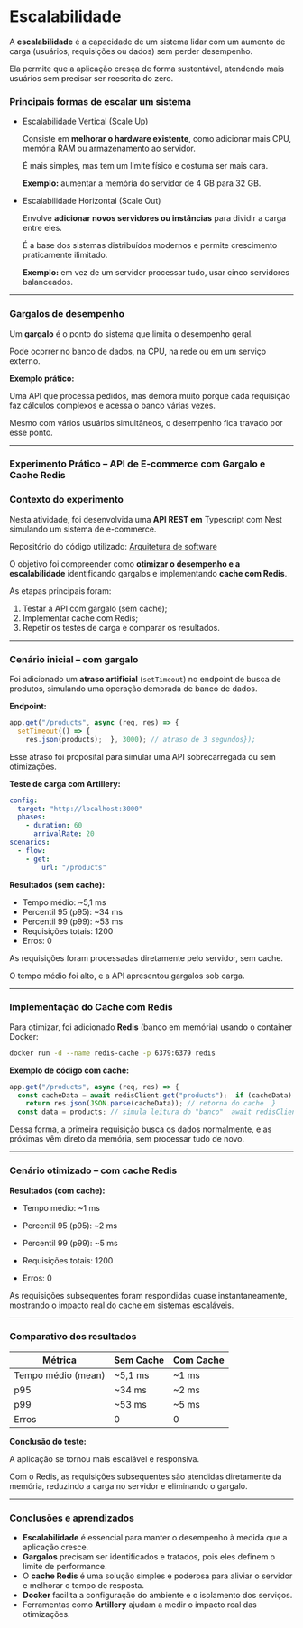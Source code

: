 # Escalabilidade

A **escalabilidade** é a capacidade de um sistema lidar com um aumento de carga (usuários, requisições ou dados) sem perder desempenho.

Ela permite que a aplicação cresça de forma sustentável, atendendo mais usuários sem precisar ser reescrita do zero.

### Principais formas de escalar um sistema

- Escalabilidade Vertical (Scale Up)
    
    Consiste em **melhorar o hardware existente**, como adicionar mais CPU, memória RAM ou armazenamento ao servidor.
    
    É mais simples, mas tem um limite físico e costuma ser mais cara.
    
    **Exemplo:** aumentar a memória do servidor de 4 GB para 32 GB.
    

- Escalabilidade Horizontal (Scale Out)
    
    Envolve **adicionar novos servidores ou instâncias** para dividir a carga entre eles.
    
    É a base dos sistemas distribuídos modernos e permite crescimento praticamente ilimitado.
    
    **Exemplo:** em vez de um servidor processar tudo, usar cinco servidores balanceados.
    

---

### Gargalos de desempenho

Um **gargalo** é o ponto do sistema que limita o desempenho geral.

Pode ocorrer no banco de dados, na CPU, na rede ou em um serviço externo.

**Exemplo prático:**

Uma API que processa pedidos, mas demora muito porque cada requisição faz cálculos complexos e acessa o banco várias vezes.

Mesmo com vários usuários simultâneos, o desempenho fica travado por esse ponto.

---

### Experimento Prático – API de E-commerce com Gargalo e Cache Redis

### **Contexto do experimento**

Nesta atividade, foi desenvolvida uma **API REST em** Typescript com Nest simulando um sistema de e-commerce.

Repositório do código utilizado: [Arquitetura de software](https://github.com/Xandetds/Arquitetura-de-software)
 

O objetivo foi compreender como **otimizar o desempenho e a escalabilidade** identificando gargalos e implementando **cache com Redis**.

As etapas principais foram:

1. Testar a API com gargalo (sem cache);
2. Implementar cache com Redis;
3. Repetir os testes de carga e comparar os resultados.

---

### **Cenário inicial – com gargalo**

Foi adicionado um **atraso artificial** (`setTimeout`) no endpoint de busca de produtos, simulando uma operação demorada de banco de dados.

**Endpoint:**

```jsx
app.get("/products", async (req, res) => {
  setTimeout(() => {
    res.json(products);  }, 3000); // atraso de 3 segundos});
```

Esse atraso foi proposital para simular uma API sobrecarregada ou sem otimizações.

**Teste de carga com Artillery:**

```yaml
config:
  target: "http://localhost:3000"   
  phases:
    - duration: 60 
      arrivalRate: 20
scenarios:
  - flow:
    - get:
        url: "/products"
```

 **Resultados (sem cache):**

- Tempo médio: ~5,1 ms
- Percentil 95 (p95): ~34 ms
- Percentil 99 (p99): ~53 ms
- Requisições totais: 1200
- Erros: 0

 As requisições foram processadas diretamente pelo servidor, sem cache.

O tempo médio foi alto, e a API apresentou gargalos sob carga.

---

### **Implementação do Cache com Redis**

Para otimizar, foi adicionado **Redis** (banco em memória) usando o container Docker:

```bash
docker run -d --name redis-cache -p 6379:6379 redis
```

**Exemplo de código com cache:**

```jsx
app.get("/products", async (req, res) => {
  const cacheData = await redisClient.get("products");  if (cacheData) {
    return res.json(JSON.parse(cacheData)); // retorna do cache  }
  const data = products; // simula leitura do "banco"  await redisClient.set("products", JSON.stringify(data), "EX", 30); // cache por 30s  res.json(data);});
```

Dessa forma, a primeira requisição busca os dados normalmente, e as próximas vêm direto da memória, sem processar tudo de novo.

---

### **Cenário otimizado – com cache Redis**

**Resultados (com cache):**
- Tempo médio: ~1 ms

- Percentil 95 (p95): ~2 ms

- Percentil 99 (p99): ~5 ms

- Requisições totais: 1200

- Erros: 0

As requisições subsequentes foram respondidas quase instantaneamente, mostrando o impacto real do cache em sistemas escaláveis.

---

### **Comparativo dos resultados**

| Métrica | Sem Cache | Com Cache |
| --- | --- | --- |
| Tempo médio (mean) | ~5,1 ms | ~1 ms |
| p95 | ~34 ms | ~2 ms |
| p99 | ~53 ms | ~5 ms |
| Erros | 0 | 0 |

**Conclusão do teste:**

A aplicação se tornou mais escalável e responsiva.

Com o Redis, as requisições subsequentes são atendidas diretamente da memória, reduzindo a carga no servidor e eliminando o gargalo.

---

### Conclusões e aprendizados

- **Escalabilidade** é essencial para manter o desempenho à medida que a aplicação cresce.
- **Gargalos** precisam ser identificados e tratados, pois eles definem o limite de performance.
- O **cache Redis** é uma solução simples e poderosa para aliviar o servidor e melhorar o tempo de resposta.
- **Docker** facilita a configuração do ambiente e o isolamento dos serviços.
- Ferramentas como **Artillery** ajudam a medir o impacto real das otimizações.
